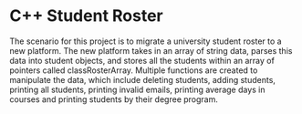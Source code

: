 # C++ Student Roster

The scenario for this project is to migrate a university student roster to a new platform. The new platform takes in an array of string data, parses this data into student objects, and stores all the students within an array of pointers called classRosterArray. Multiple functions are created to manipulate the data, which include deleting students, adding students, printing all students, printing invalid emails, printing average days in courses and printing students by their degree program.
